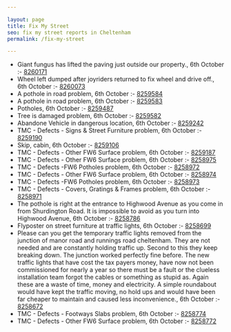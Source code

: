 ```yaml
---

layout: page
title: Fix My Street
seo: fix my street reports in Cheltenham
permalink: /fix-my-street

---
```


<!-- fix_marker starts -->

- Giant fungus has lifted the paving just outside our property., 6th October :- [8260171](https://www.fixmystreet.com/report/8260171)
- Wheel left dumped after joyriders returned to fix wheel and drive off., 6th October :- [8260073](https://www.fixmystreet.com/report/8260073)
- A pothole in road problem, 6th October :- [8259584](https://www.fixmystreet.com/report/8259584)
- A pothole in road problem, 6th October :- [8259583](https://www.fixmystreet.com/report/8259583)
- Potholes, 6th October :- [8259487](https://www.fixmystreet.com/report/8259487)
- Tree is damaged problem, 6th October :- [8259582](https://www.fixmystreet.com/report/8259582)
- Abandone Vehicle in dangerous location, 6th October :- [8259242](https://www.fixmystreet.com/report/8259242)
- TMC - Defects - Signs & Street Furniture problem, 6th October :- [8259190](https://www.fixmystreet.com/report/8259190)
- Skip, cabin, 6th October :- [8259106](https://www.fixmystreet.com/report/8259106)
- TMC - Defects - Other FW6  Surface problem, 6th October :- [8259187](https://www.fixmystreet.com/report/8259187)
- TMC - Defects - Other FW6  Surface problem, 6th October :- [8258975](https://www.fixmystreet.com/report/8258975)
- TMC - Defects -FW6 Potholes problem, 6th October :- [8258972](https://www.fixmystreet.com/report/8258972)
- TMC - Defects - Other FW6  Surface problem, 6th October :- [8258974](https://www.fixmystreet.com/report/8258974)
- TMC - Defects -FW6 Potholes problem, 6th October :- [8258973](https://www.fixmystreet.com/report/8258973)
- TMC - Defects - Covers, Gratings & Frames problem, 6th October :- [8258971](https://www.fixmystreet.com/report/8258971)
- The pothole is right at the entrance to Highwood Avenue as you come in from Shurdington Road. It is impossible to avoid as you turn into Highwood Avenue, 6th October :- [8258786](https://www.fixmystreet.com/report/8258786)
- Flyposter on street furniture at traffic lights, 6th October :- [8258699](https://www.fixmystreet.com/report/8258699)
- Please can you get the temporary traffic lights removed from the junction of manor road and runnings road cheltenham. They are not needed and are constantly holding traffic up. Second to this they keep breaking down. The junction worked perfectly fine before. The new traffic lights that have cost the tax payers money, have now not been commissioned for nearly a year so there must be a fault or the clueless installation team forgot the cables or something as stupid as. Again these are a waste of time, money and electricity. A simple roundabout would have kept the traffic moving, no hold ups and would have been far cheaper to maintain and caused less inconvenience., 6th October :- [8258672](https://www.fixmystreet.com/report/8258672)
- TMC - Defects - Footways Slabs problem, 6th October :- [8258774](https://www.fixmystreet.com/report/8258774)
- TMC - Defects - Other FW6  Surface problem, 6th October :- [8258772](https://www.fixmystreet.com/report/8258772)

<!-- fix_marker ends -->